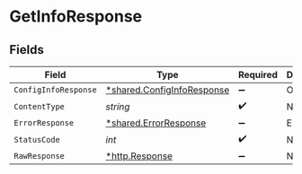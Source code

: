# GetInfoResponse


## Fields

| Field                                                                   | Type                                                                    | Required                                                                | Description                                                             |
| ----------------------------------------------------------------------- | ----------------------------------------------------------------------- | ----------------------------------------------------------------------- | ----------------------------------------------------------------------- |
| `ConfigInfoResponse`                                                    | [*shared.ConfigInfoResponse](../../models/shared/configinforesponse.md) | :heavy_minus_sign:                                                      | OK                                                                      |
| `ContentType`                                                           | *string*                                                                | :heavy_check_mark:                                                      | N/A                                                                     |
| `ErrorResponse`                                                         | [*shared.ErrorResponse](../../models/shared/errorresponse.md)           | :heavy_minus_sign:                                                      | Error                                                                   |
| `StatusCode`                                                            | *int*                                                                   | :heavy_check_mark:                                                      | N/A                                                                     |
| `RawResponse`                                                           | [*http.Response](https://pkg.go.dev/net/http#Response)                  | :heavy_minus_sign:                                                      | N/A                                                                     |